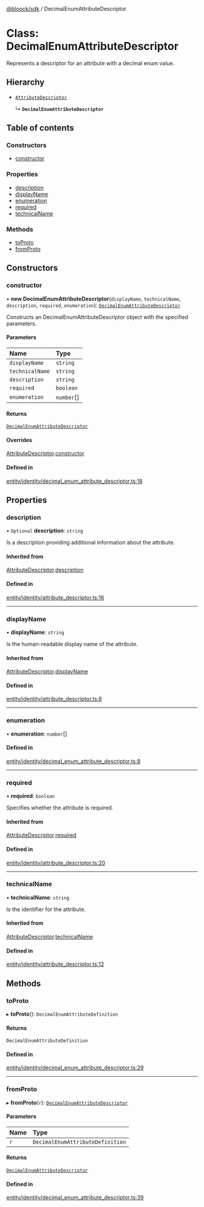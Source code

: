 [@bloock/sdk](../index.md) / DecimalEnumAttributeDescriptor

# Class: DecimalEnumAttributeDescriptor

Represents a descriptor for an attribute with a decimal enum value.

## Hierarchy

- [`AttributeDescriptor`](AttributeDescriptor.md)

  ↳ **`DecimalEnumAttributeDescriptor`**

## Table of contents

### Constructors

- [constructor](DecimalEnumAttributeDescriptor.md#constructor)

### Properties

- [description](DecimalEnumAttributeDescriptor.md#description)
- [displayName](DecimalEnumAttributeDescriptor.md#displayname)
- [enumeration](DecimalEnumAttributeDescriptor.md#enumeration)
- [required](DecimalEnumAttributeDescriptor.md#required)
- [technicalName](DecimalEnumAttributeDescriptor.md#technicalname)

### Methods

- [toProto](DecimalEnumAttributeDescriptor.md#toproto)
- [fromProto](DecimalEnumAttributeDescriptor.md#fromproto)

## Constructors

### constructor

• **new DecimalEnumAttributeDescriptor**(`displayName`, `technicalName`, `description`, `required`, `enumeration`): [`DecimalEnumAttributeDescriptor`](DecimalEnumAttributeDescriptor.md)

Constructs an DecimalEnumAttributeDescriptor object with the specified parameters.

#### Parameters

| Name | Type |
| :------ | :------ |
| `displayName` | `string` |
| `technicalName` | `string` |
| `description` | `string` |
| `required` | `boolean` |
| `enumeration` | `number`[] |

#### Returns

[`DecimalEnumAttributeDescriptor`](DecimalEnumAttributeDescriptor.md)

#### Overrides

[AttributeDescriptor](AttributeDescriptor.md).[constructor](AttributeDescriptor.md#constructor)

#### Defined in

[entity/identity/decimal_enum_attribute_descriptor.ts:18](https://github.com/bloock/bloock-sdk/blob/8d532d6/languages/js/src/entity/identity/decimal_enum_attribute_descriptor.ts#L18)

## Properties

### description

• `Optional` **description**: `string`

Is a description providing additional information about the attribute.

#### Inherited from

[AttributeDescriptor](AttributeDescriptor.md).[description](AttributeDescriptor.md#description)

#### Defined in

[entity/identity/attribute_descriptor.ts:16](https://github.com/bloock/bloock-sdk/blob/8d532d6/languages/js/src/entity/identity/attribute_descriptor.ts#L16)

___

### displayName

• **displayName**: `string`

Is the human-readable display name of the attribute.

#### Inherited from

[AttributeDescriptor](AttributeDescriptor.md).[displayName](AttributeDescriptor.md#displayname)

#### Defined in

[entity/identity/attribute_descriptor.ts:8](https://github.com/bloock/bloock-sdk/blob/8d532d6/languages/js/src/entity/identity/attribute_descriptor.ts#L8)

___

### enumeration

• **enumeration**: `number`[]

#### Defined in

[entity/identity/decimal_enum_attribute_descriptor.ts:8](https://github.com/bloock/bloock-sdk/blob/8d532d6/languages/js/src/entity/identity/decimal_enum_attribute_descriptor.ts#L8)

___

### required

• **required**: `boolean`

Specifies whether the attribute is required.

#### Inherited from

[AttributeDescriptor](AttributeDescriptor.md).[required](AttributeDescriptor.md#required)

#### Defined in

[entity/identity/attribute_descriptor.ts:20](https://github.com/bloock/bloock-sdk/blob/8d532d6/languages/js/src/entity/identity/attribute_descriptor.ts#L20)

___

### technicalName

• **technicalName**: `string`

Is the identifier for the attribute.

#### Inherited from

[AttributeDescriptor](AttributeDescriptor.md).[technicalName](AttributeDescriptor.md#technicalname)

#### Defined in

[entity/identity/attribute_descriptor.ts:12](https://github.com/bloock/bloock-sdk/blob/8d532d6/languages/js/src/entity/identity/attribute_descriptor.ts#L12)

## Methods

### toProto

▸ **toProto**(): `DecimalEnumAttributeDefinition`

#### Returns

`DecimalEnumAttributeDefinition`

#### Defined in

[entity/identity/decimal_enum_attribute_descriptor.ts:29](https://github.com/bloock/bloock-sdk/blob/8d532d6/languages/js/src/entity/identity/decimal_enum_attribute_descriptor.ts#L29)

___

### fromProto

▸ **fromProto**(`r`): [`DecimalEnumAttributeDescriptor`](DecimalEnumAttributeDescriptor.md)

#### Parameters

| Name | Type |
| :------ | :------ |
| `r` | `DecimalEnumAttributeDefinition` |

#### Returns

[`DecimalEnumAttributeDescriptor`](DecimalEnumAttributeDescriptor.md)

#### Defined in

[entity/identity/decimal_enum_attribute_descriptor.ts:39](https://github.com/bloock/bloock-sdk/blob/8d532d6/languages/js/src/entity/identity/decimal_enum_attribute_descriptor.ts#L39)
